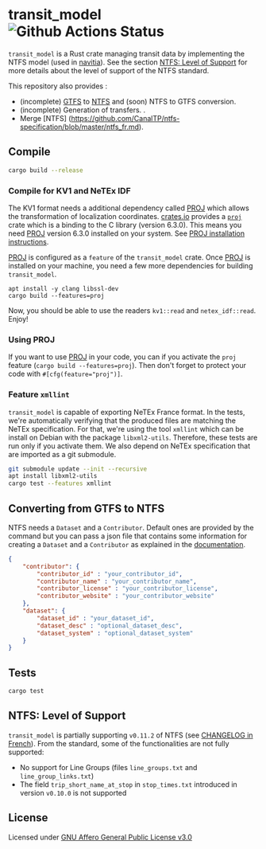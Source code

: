 # transit_model &emsp; ![Github Actions Status][github_actions]

[github_actions]: https://github.com/CanalTP/transit_model/workflows/Continuous%20Integration/badge.svg

`transit_model` is a Rust crate managing transit data by implementing the NTFS
model (used  in [navitia](https://github.com/CanalTP/ntfs-specification/blob/master/ntfs_fr.md)). See the
section [NTFS: Level of Support](#ntfs-level-of-support) for more details about the
level of support of the NTFS standard.

This repository also provides :
- (incomplete) [GTFS](http://gtfs.org/) to [NTFS](https://github.com/CanalTP/ntfs-specification/blob/master/ntfs_fr.md) and (soon) NTFS to GTFS conversion.
- (incomplete) Generation of transfers.
.
- Merge [NTFS] (https://github.com/CanalTP/ntfs-specification/blob/master/ntfs_fr.md).

## Compile

```bash
cargo build --release
```

### Compile for KV1 and NeTEx IDF
The KV1 format needs a additional dependency called [PROJ](https://proj.org/)
which allows the transformation of localization coordinates.
[crates.io](https://crates.io/) provides a
[`proj`](https://crates.io/crates/proj) crate which is a binding to the C
library (version 6.3.0). This means you need [PROJ](https://proj.org/) version
6.3.0 installed on your system.  See [PROJ installation
instructions](https://github.com/OSGeo/PROJ#installation).

[PROJ](https://proj.org/) is configured as a `feature` of the `transit_model`
crate.  Once [PROJ](https://proj.org/) is installed on your machine, you need a
few more dependencies for building `transit_model`.
```
apt install -y clang libssl-dev
cargo build --features=proj
```

Now, you should be able to use the readers `kv1::read` and `netex_idf::read`.
Enjoy!

### Using PROJ
If you want to use [PROJ](https://proj.org/) in your code, you can if you
activate the `proj` feature (`cargo build --features=proj`). Then don't forget
to protect your code with `#[cfg(feature="proj")]`.

### Feature `xmllint`
`transit_model` is capable of exporting NeTEx France format. In the tests, we're
automatically verifying that the produced files are matching the NeTEx
specification.  For that, we're using the tool `xmllint` which can be install
on Debian with the package `libxml2-utils`. Therefore, these tests are run only
if you activate them. We also depend on NeTEx specification that are imported as
a git submodule.

```bash
git submodule update --init --recursive
apt install libxml2-utils
cargo test --features xmllint
```

## Converting from GTFS to NTFS

NTFS needs a `Dataset` and a `Contributor`.
Default ones are provided by the command but you can pass a json file that contains some information for creating a `Dataset` and a `Contributor` as explained in the [documentation](src/documentation/gtfs2ntfs.md).

```json
{
    "contributor": {
        "contributor_id" : "your_contributor_id",
        "contributor_name" : "your_contributor_name",
        "contributor_license" : "your_contributor_license",
        "contributor_website" : "your_contributor_website"
    },
    "dataset": {
        "dataset_id" : "your_dataset_id",
        "dataset_desc" : "optional_dataset_desc",
        "dataset_system" : "optional_dataset_system"
    }
}
```

## Tests

```bash
cargo test
```

## NTFS: Level of Support
`transit_model` is partially supporting `v0.11.2` of NTFS (see [CHANGELOG in
French](https://github.com/CanalTP/ntfs-specification/blob/master/ntfs_changelog_fr.md)).
From the standard, some of the functionalities are not fully supported:
- No support for Line Groups (files `line_groups.txt` and `line_group_links.txt`)
- The field `trip_short_name_at_stop` in `stop_times.txt` introduced in version
  `v0.10.0` is not supported

## License

Licensed under [GNU Affero General Public License v3.0](LICENSE)
